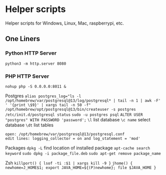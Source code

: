 # Helper scripts
Helper scripts for Windows, Linux, Mac, raspberrypi, etc.

## One Liners

### Python HTTP Server
`python3 -m http.server 8080`

### PHP HTTP Server
`nohup php -S 0.0.0.0:8011 &`

Postgres
`alias postgres_log="ls -l /opt/homebrew/var/postgresql@13/log/postgresql* | tail -n 1 | awk -F' ' '{print \$9}' | xargs tail -n 50 -f"`
`/opt/homebrew/opt/postgresql@13/bin/createuser -s postgres`
`/etc/init.d/postgresql status`
`sudo -u postgres psql`
`ALTER USER "postgres" WITH PASSWORD 'password';`
`\l` list database
`\c name` select database
`\dt` list tables
```
open: /opt/homebrew/var/postgresql@13/postgresql.conf
edit lines: logging_collector = on and log_statement = 'mod'
```

Packages
`dpkg -L` find location of installed package
`apt-cache search keyword`
`sudo dpkg -i package_file.deb` 
`sudo apt-get remove package_name`

Zsh
`killport() { lsof -ti :$1 | xargs kill -9 }`
`jhome() { newhome=J_HOME$1; export JAVA_HOME=${(P)newhome}; file $JAVA_HOME }`

